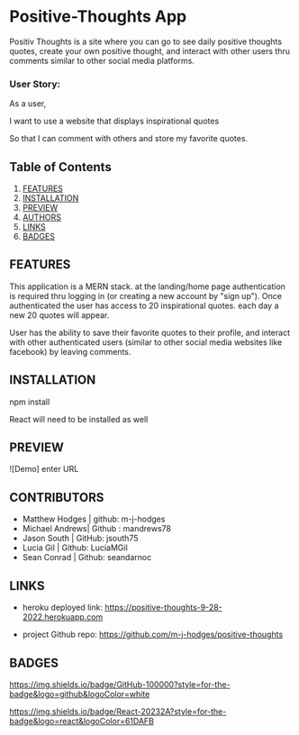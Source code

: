 # Positive-Thoughts App

Positiv Thoughts is a site where you can go to see daily positive thoughts quotes, create your own positive thought, and interact with other users thru comments similar to other social media platforms. 

### User Story:
As a user, 

I want to use a website that displays inspirational quotes

So that I can comment with others and store my favorite quotes. 

## Table of Contents
1. [FEATURES](#features)
2. [INSTALLATION](#installation)
3. [PREVIEW](preview)
4. [AUTHORS](#authors)
5. [LINKS](#links)
6. [BADGES](#badges)

## FEATURES

This application is a MERN stack. at the landing/home page authentication is required thru logging in (or creating a new account by "sign up"). Once authenticated the user has access to 20 inspirational quotes. each day a new 20 quotes will appear. 

User has the ability to save their favorite quotes to their profile, and interact with other authenticated users (similar to other social media websites like facebook) by leaving comments. 

## INSTALLATION

npm install

React will need to be installed as well

## PREVIEW

![Demo] enter URL

## CONTRIBUTORS

* Matthew Hodges | github: m-j-hodges
* Michael Andrews| Github : mandrews78
* Jason South | GitHub: jsouth75
* Lucia Gil  | Github: LuciaMGil
* Sean Conrad  | Github: seandarnoc
    
    

## LINKS
 * heroku deployed link: https://positive-thoughts-9-28-2022.herokuapp.com

 * project Github repo: https://github.com/m-j-hodges/positive-thoughts

## BADGES
https://img.shields.io/badge/GitHub-100000?style=for-the-badge&logo=github&logoColor=white

https://img.shields.io/badge/React-20232A?style=for-the-badge&logo=react&logoColor=61DAFB

